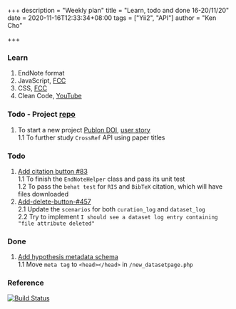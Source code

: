 +++
description = "Weekly plan"
title = "Learn, todo and done 16-20/11/20"
date = 2020-11-16T12:33:34+08:00
tags = ["Yii2", "API"]
author = "Ken Cho"

+++  
### Learn
1. EndNote format  
2. JavaScript, [FCC](https://www.freecodecamp.org/learn/)
3. CSS, [FCC](https://www.freecodecamp.org/learn/)
4. Clean Code, [YouTube](https://www.youtube.com/watch?v=7EmboKQH8lM)

### Todo - Project [repo](https://github.com/kencho51/test/tree/develop/mint_doi)
1. To start a new project [Publon DOI](https://drive.google.com/file/d/1bCUUq86WwNko8u1JImGmj96s3Rqv0Ldj/view?usp=sharing), [user story](https://docs.google.com/document/d/1CopK9e9QclOd91WRN1LREEBefMDb5cWoHiElj3IfKLc/edit#heading=h.2b6t0w755r3s)  
    1.1 To further study `CrossRef` API using paper titles

### Todo
1. [Add citation button #83](https://github.com/gigascience/gigadb-website/issues/83)  
    1.1 To finish the `EndNoteHelper` class and pass its unit test  
    1.2 To pass the `behat test` for `RIS` and `BibTeX` citation, which will have files downloaded  
2. [Add-delete-button-#457](https://github.com/gigascience/gigadb-website/pull/503)  
    2.1 Update the `scenarios` for both `curation_log` and `dataset_log`  
    2.2 Try to implement `I should see a dataset log entry containing "file attribute deleted"`  

### Done
1. [Add hypothesis metadata schema](https://github.com/gigascience/gigadb-website/pull/516)  
    1.1 Move `meta tag` to `<head></head>` in `/new_datasetpage.php`

### Reference


[![Build Status](https://travis-ci.org/kencho51/gigathing.svg?branch=master)](https://travis-ci.org/kencho51/gigathing)


